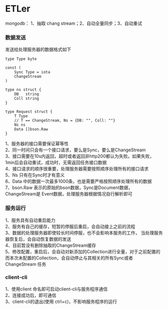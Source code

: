 # ETLer

mongodb： 1、抽取 chang stream；2、自动全量同步；3、自动重试

### 数据发送

发送给处理服务器的数据格式如下

```
type Type byte

const (
	Sync Type = iota
	ChangeStream
)

type ns struct {
	DB   string
	Coll string
}

type Request struct {
	T Type
	// T == ChangeStream, Ns = {DB: "", Coll: ""}
	Ns ns
	Data []bson.Raw
}

```

1、服务器的接口需要保证幂等性   
2、同一时间只会有一个接口请求，要么是Sync，要么是ChangeStream     
3、接口需要在10s内返回，超时或者返回非http200都认为失败。如果失败，1min后会自动重试，成功时，无需返回任务接口数据     
4、接口请求的顺序很重要，处理服务器需要按照顺序处理所有的接口请求    
5、Ns 只有在Sync时才有意义    
6、Data 中的数据一次最多1000条，也是需要严格按照顺序处理所有的数据   
7、bson.Raw 表示的原始的bson数据，Sync是Document数据，ChangeStream是
Event数据，处理服务器根据情况自行解析即可

### 服务运行

1、服务具有自动重启能力   
2、服务有自己的缓存，短暂的停服后重启，会自动接上之前的流程   
3、数据的处理服务器即使较长时间停服，也不会影响本服务的工作，
当处理服务器恢复后，会自动恢复数据的发送    
4、目前暂没有删除抽取的ChangeStream缓存   
5、修改配置，重启后，会自动对新添加的Collection进行全量，对于之前配置的
而本次未配置的Collection，会自动停止与其相关的所有Sync或者ChangeStream
任务

### client-cli
1、使用client 命名即可启动client-cli与服务程序通信   
2、连接成功后，即可通信   
3、client-cli的退出(使用 ctrl+c)，不影响服务程序的运行   

